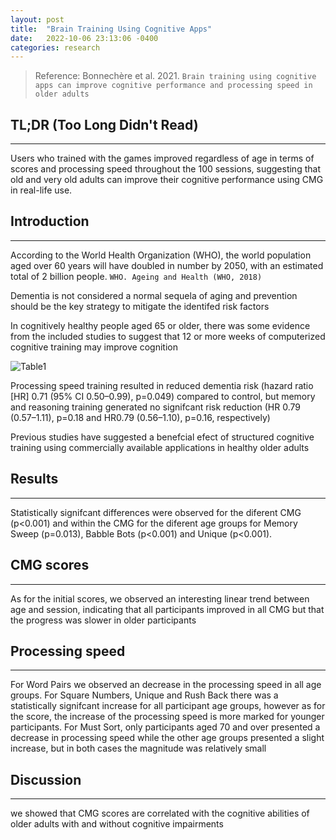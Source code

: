 ```yaml
---
layout: post
title:  "Brain Training Using Cognitive Apps"
date:   2022-10-06 23:13:06 -0400
categories: research
---
```


> Reference: Bonnechère et al. 2021. `Brain training using cognitive apps can improve cognitive performance and processing speed in older adults`

## TL;DR (Too Long Didn't Read)

---

Users who trained with the games improved regardless of age in terms of scores and processing speed throughout the 100 sessions, suggesting that old and very old adults can improve their cognitive performance using CMG in real-life use.

## Introduction

---

According to the World Health Organization (WHO), the world population aged over 60 years will have doubled in number by 2050, with an estimated total of 2 billion people. `WHO. Ageing and Health (WHO, 2018)`

Dementia is not considered a normal sequela of aging and prevention should be the key strategy to mitigate the identifed risk factors

In cognitively healthy people aged 65 or older, there was some evidence from the included studies to suggest that 12 or more weeks of computerized cognitive training may improve cognition

![Table1](/devblog/assets/Table1.PNG)

Processing speed training resulted in reduced dementia risk (hazard ratio [HR] 0.71 (95% CI 0.50–0.99), p=0.049) compared to control, but memory and reasoning training generated no signifcant risk reduction (HR 0.79 (0.57–1.11), p=0.18 and HR0.79 (0.56–1.10), p=0.16, respectively)

Previous studies have suggested a benefcial efect of structured cognitive training using commercially available applications in healthy older adults

## Results

---

Statistically signifcant differences were observed for the diferent CMG (p<0.001) and within the CMG for the diferent age groups for Memory Sweep (p=0.013), Babble Bots (p<0.001) and Unique (p<0.001).

## CMG scores

---

As for the initial scores, we observed an interesting linear trend between age and session, indicating that all participants improved in all CMG but that the progress was slower in older participants

## Processing speed

---

For Word Pairs we observed an decrease in the processing speed in all age groups. For Square Numbers, Unique and Rush Back there was a statistically signifcant increase for all participant age groups, however as for the score, the increase of the processing speed is more marked for younger participants. For Must Sort, only participants aged 70 and over presented a decrease in processing speed while the other age groups presented a slight increase, but in both cases the magnitude was relatively small

## Discussion

---

we showed that CMG scores are correlated with the cognitive abilities of older adults with and without cognitive impairments
